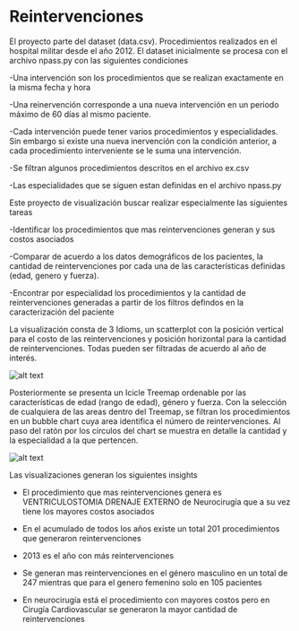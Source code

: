 # Reintervenciones

El proyecto parte del dataset (data.csv). Procedimientos realizados en el hospital militar desde el año 2012. El dataset inicialmente se procesa con el archivo npass.py con las siguientes condiciones

  -Una intervención son los procedimientos que se realizan exactamente en la misma fecha y hora
  
  -Una reinervención corresponde a una nueva intervención en un periodo máximo de 60 días al mismo paciente.
  
  -Cada intervención puede tener varios procedimientos y especialidades. Sin embargo si existe una nueva inervención con la condición anterior, a cada procedimiento interveniente se le suma una intervención.
  
  -Se filtran algunos procedimientos descritos en el archivo ex.csv
  
  -Las especialidades que se siguen estan definidas en el archivo npass.py
 
Este proyecto de visualización buscar realizar especialmente las siguientes tareas

  -Identificar los procedimientos que mas reintervenciones generan y sus costos asociados
  
  -Comparar de acuerdo a los datos demográficos de los pacientes, la cantidad de reintervenciones por cada una de las características definidas (edad, genero y fuerza).
  
  -Encontrar por especialidad los procedimientos y la cantidad de reintervenciones generadas a partir de los filtros defindos en la caracterización del paciente
  


La visualización consta de 3 Idioms, un scatterplot con la posición vertical para el costo de las reintervenciones y posición horizontal para la cantidad de reintervenciones. Todas pueden ser filtradas de acuerdo al año de interés.

![alt text](https://alefro77.github.io/reintervenciones2/first.png)

Posteriormente se presenta un Icicle Treemap ordenable por las características de edad (rango de edad), género y fuerza. Con la selección de cualquiera de las areas dentro del Treemap, se filtran los procedimientos en un bubble chart cuya area identifica el número de reintervenciones. Al paso del ratón por los circulos del chart se muestra en detalle la cantidad y la especialidad a la que pertencen.

![alt text](https://alefro77.github.io/reintervenciones2/second.png)

Las visualizaciones generan los siguientes insights

  - El procedimiento que mas reintervenciones genera es VENTRICULOSTOMIA DRENAJE EXTERNO de Neurocirugía que a su vez tiene los mayores costos asociados

  - En el acumulado de todos los años existe un total 201 procedimientos que generaron reintervenciones

  - 2013 es el año con más reintervenciones

  - Se generan mas reintervenciones en el género masculino en un total de 247 mientras que para el genero femenino solo en 105 pacientes

  - En neurocirugía está el procedimiento con mayores costos pero en Cirugía Cardiovascular se generaron la mayor cantidad de reintervenciones




